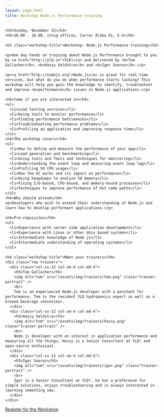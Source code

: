 ```yaml
---
layout: page.html
title: Workshop Node.js Performance training
---
```


<div class="row wrap">
  <div class="col-xs-10 col-xs-offset-1">

    <h3>Sunday, November 22</h3>
    <h5>10.00 - 18.00, itnig offices, Carrer Àlaba 61, 5-2</h5>

    <h2 class="workshop-title">Workshop: Node.js Performance training</h2>

    <p>One day hands on training about Node.js Performance brought to you by <a href="http://yld.io">YLD!</a> and delivered by <b>Tom Gallacher</b>, <b>Hassy Veldstra</b> and <b>Igor Soarez</b>.</p>

    <p><a href="http://nodejs.org">Node.js</a> is great for real-time services, but what do you do when performance starts lacking? This workshop will help you gain the knowledge to identify, troubleshoot and improve <b>performance</b> issues in Node.js applications.</p>

    <h4>Come if you are interested in</h4>
    <ul>
      <li>Load testing services</li>
      <li>Using tools to monitor performance</li>
      <li>Finding performance bottlenecks</li>
      <li>Troubleshooting performance problems</li>
      <li>Profiling an application and improving response time</li>
    </ul>
    <h4>The workshop covers</h4>
    <ul>
      <li>How to define and measure the performance of your app</li>
      <li>Load generation and benchmarking</li>
      <li>Using tools and Tools and techniques for monitoring</li>
      <li>Understanding the event loop and measuring event loop lag</li>
      <li>Profiling V8 CPU usage</li>
      <li>How the GC works and its impact on performance</li>
      <li>Using heapdumps to analyze V8 memory</li>
      <li>Fixing I/O-bound, CPU-bound, and memory-bound processes</li>
      <li>Techniques to improve performance of hot code paths</li>
    </ul>
    <h4>Who should attend</h4>
    <p>Developers who wish to extend their understanding of Node.js and learn how to develop performant applications.</p>

    <h4>Pre-requisites</h4>
    <ul>
      <li>Experience with server side application development</li>
      <li>Experience with Linux or other Unix based systems</li>
      <li>Intermediate knowledge of Node.js</li>
      <li>Intermediate understanding of operating systems</li>
    </ul>

    <h4 class="workshop-title">Meet your trainers</h4>
    <div class="row trainers">
      <div class="col-xs-12 col-sm-4 col-md-4">
        <h5>Tom Gallacher</h5>
        <img alt="tom" src="/assets/img/trainers/tom.png" class="trainer-portrait" />
        <br>
        Tom is an experienced Node.js developer with a penchant for performance. Tom is the resident YLD hydroponics expert as well as a brewed beverage connosieur.
      </div>
      <div class="col-xs-12 col-sm-4 col-md-4">
        <h5>Hassy Veldstra</h5>
        <img alt="tom" src="/assets/img/trainers/hassy.png" class="trainer-portrait" />
        <br>
        Node.js developer with an interest in application performance and measuring all the things, Hassy is a Senior Consultant at YLD! and open-source enthusiast.
      </div>
      <div class="col-xs-12 col-sm-4 col-md-4">
        <h5>Igor Soarez</h5>
        <img alt="tom" src="/assets/img/trainers/igor.png" class="trainer-portrait" />
        <br>
        Igor is a Senior Consultant at YLD!, he has a preference for simple solutions, enjoys troubleshooting and is always interested in learning something new.
      </div>
    </div>
  </div>
  <div class="col-xs-12 center-xs">
    <a href="https://ti.to/barcelonajs/nodeconf-barcelona-2015" target="_blank" onclick="_gs('event', 'Clicked Workshop Ticket link')" class="btn btn-lg btn-section">Register for the Workshop</a>
  </div>
</div>
